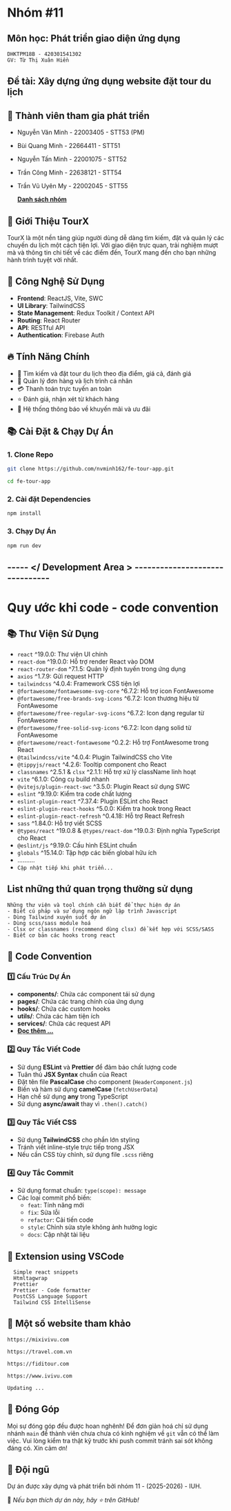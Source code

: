 
# Nhóm #11
## Môn học: Phát triển giao diện ứng dụng
```
DHKTPM18B - 420301541302
GV: Từ Thị Xuân Hiền
```
## Đề tài: Xây dựng ứng dụng website đặt tour du lịch
## 🤝 Thành viên tham gia phát triển
- Nguyễn Văn Minh - 22003405 - STT53 (PM)
- Bùi Quang Minh - 22664411 - STT51
- Nguyễn Tấn Minh - 22001075 - STT52
- Trần Công Minh - 22638121 - STT54
- Trần Vũ Uyên My - 22002045 - STT55

  **[Danh sách nhóm](https://docs.google.com/spreadsheets/d/1gaygAMW25scOlaIoXddVJZmmhO2n-DJ-/edit?usp=sharing&ouid=101662654548516828365&rtpof=true&sd=true)**

## 🌟 Giới Thiệu TourX
TourX là một nền tảng giúp người dùng dễ dàng tìm kiếm, đặt và quản lý các chuyến du lịch một cách tiện lợi. Với giao diện trực quan, trải nghiệm mượt mà và thông tin chi tiết về các điểm đến, TourX mang đến cho bạn những hành trình tuyệt vời nhất.  

## 🚀 Công Nghệ Sử Dụng  
- **Frontend**: ReactJS, Vite, SWC  
- **UI Library**: TailwindCSS
- **State Management**: Redux Toolkit / Context API
- **Routing**: React Router  
- **API**: RESTful API  
- **Authentication**: Firebase Auth

## 🔥 Tính Năng Chính  
- 📌 Tìm kiếm và đặt tour du lịch theo địa điểm, giá cả, đánh giá  
- 📝 Quản lý đơn hàng và lịch trình cá nhân  
- 💳 Thanh toán trực tuyến an toàn  
- ⭐ Đánh giá, nhận xét từ khách hàng  
- 📢 Hệ thống thông báo về khuyến mãi và ưu đãi  

## 📚 Cài Đặt & Chạy Dự Án  

### 1. Clone Repo  
```sh  
git clone https://github.com/nvminh162/fe-tour-app.git  
```
```sh  
cd fe-tour-app 
```

### 2. Cài đặt Dependencies  
```sh  
npm install  
```

### 3. Chạy Dự Án  
```sh  
npm run dev  
```

## ----- </ Development Area > -------------------------------
# Quy ước khi code - code convention

## 📚 Thư Viện Sử Dụng

- `react` ^19.0.0: Thư viện UI chính
- `react-dom` ^19.0.0: Hỗ trợ render React vào DOM
- `react-router-dom` ^7.1.5: Quản lý định tuyến trong ứng dụng
- `axios` ^1.7.9: Gửi request HTTP
- `tailwindcss` ^4.0.4: Framework CSS tiện lợi
- `@fortawesome/fontawesome-svg-core` ^6.7.2: Hỗ trợ icon FontAwesome
- `@fortawesome/free-brands-svg-icons` ^6.7.2: Icon thương hiệu từ FontAwesome
- `@fortawesome/free-regular-svg-icons` ^6.7.2: Icon dạng regular từ FontAwesome
- `@fortawesome/free-solid-svg-icons` ^6.7.2: Icon dạng solid từ FontAwesome
- `@fortawesome/react-fontawesome` ^0.2.2: Hỗ trợ FontAwesome trong React
- `@tailwindcss/vite` ^4.0.4: Plugin TailwindCSS cho Vite
- `@tippyjs/react` ^4.2.6: Tooltip component cho React
- `classnames` ^2.5.1 & `clsx` ^2.1.1: Hỗ trợ xử lý className linh hoạt
- `vite` ^6.1.0: Công cụ build nhanh
- `@vitejs/plugin-react-swc` ^3.5.0: Plugin React sử dụng SWC
- `eslint` ^9.19.0: Kiểm tra code chất lượng
- `eslint-plugin-react` ^7.37.4: Plugin ESLint cho React
- `eslint-plugin-react-hooks` ^5.0.0: Kiểm tra hook trong React
- `eslint-plugin-react-refresh` ^0.4.18: Hỗ trợ React Refresh
- `sass` ^1.84.0: Hỗ trợ viết SCSS
- `@types/react` ^19.0.8 & `@types/react-dom` ^19.0.3: Định nghĩa TypeScript cho React
- `@eslint/js` ^9.19.0: Cấu hình ESLint chuẩn
- `globals` ^15.14.0: Tập hợp các biến global hữu ích
- ..........
- `Cập nhật tiếp khi phát triển...`

## List những thứ quan trọng thường sử dụng
```
Những thư viện và tool chính cần biết để thực hiện dự án
- Biết cú pháp và sử dụng ngôn ngữ lập trình Javascript
- Dùng Tailwind xuyên suốt dự án
- Dùng scss/sass module hoá
- Clsx or classnames (recommend dùng clsx) để kết hợp với SCSS/SASS
- Biết cơ bản các hooks trong react
```

## 🎯 Code Convention  
### 1️⃣ **Cấu Trúc Dự Án**  
- **components/**: Chứa các component tái sử dụng  
- **pages/**: Chứa các trang chính của ứng dụng  
- **hooks/**: Chứa các custom hooks  
- **utils/**: Chứa các hàm tiện ích  
- **services/**: Chứa các request API  
- **[Đọc thêm ...](https://www.facebook.com/share/18ZzsYovom/)**
  

### 2️⃣ **Quy Tắc Viết Code**  
- Sử dụng **ESLint** và **Prettier** để đảm bảo chất lượng code  
- Tuân thủ **JSX Syntax** chuẩn của React  
- Đặt tên file **PascalCase** cho component (`HeaderComponent.js`)  
- Biến và hàm sử dụng **camelCase** (`fetchUserData`)  
- Hạn chế sử dụng **any** trong TypeScript  
- Sử dụng **async/await** thay vì `.then().catch()`  

### 3️⃣ **Quy Tắc Viết CSS**  
- Sử dụng **TailwindCSS** cho phần lớn styling  
- Tránh viết inline-style trực tiếp trong JSX  
- Nếu cần CSS tùy chỉnh, sử dụng file `.scss` riêng  

### 4️⃣ **Quy Tắc Commit**  
- Sử dụng format chuẩn: `type(scope): message`  
- Các loại commit phổ biến:  
  + `feat`: Tính năng mới  
  + `fix`: Sửa lỗi  
  + `refactor`: Cải tiến code  
  + `style`: Chỉnh sửa style không ảnh hưởng logic  
  + `docs`: Cập nhật tài liệu 

## 📝 Extension using VSCode 
```
  Simple react snippets
  Htmltagwrap
  Prettier
  Prettier - Code formatter
  PostCSS Language Support
  Tailwind CSS IntelliSense
```

## 📢 Một số website tham khảo
```
https://mixivivu.com
```
```
https://travel.com.vn
```
```
https://fiditour.com
```
```
https://www.ivivu.com
```
```
Updating ...
```

## 🤝 Đóng Góp
Mọi sự đóng góp đều được hoan nghênh! Để đơn giản hoá chỉ sử dụng nhánh `main` để thành viên chưa chưa có kinh nghiệm về `git` vẫn có thể làm việc. Vui lòng kiểm tra thật kỹ trước khi push commit tránh sai sót không đáng có. Xin cảm ơn!

## 📝 Đội ngũ  
Dự án được xây dựng và phát triển bởi nhóm 11 - (2025-2026) - IUH.

📢 *Nếu bạn thích dự án này, hãy ⭐ trên GitHub!*